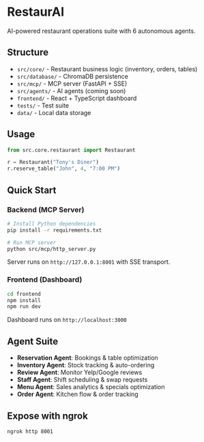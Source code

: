 # RestaurAI

AI-powered restaurant operations suite with 6 autonomous agents.

## Structure

- `src/core/` - Restaurant business logic (inventory, orders, tables)
- `src/database/` - ChromaDB persistence
- `src/mcp/` - MCP server (FastAPI + SSE)
- `src/agents/` - AI agents (coming soon)
- `frontend/` - React + TypeScript dashboard
- `tests/` - Test suite
- `data/` - Local data storage

## Usage

```python
from src.core.restaurant import Restaurant

r = Restaurant("Tony's Diner")
r.reserve_table("John", 4, "7:00 PM")
```

## Quick Start

### Backend (MCP Server)

```bash
# Install Python dependencies
pip install -r requirements.txt

# Run MCP server
python src/mcp/http_server.py
```

Server runs on `http://127.0.0.1:8001` with SSE transport.

### Frontend (Dashboard)

```bash
cd frontend
npm install
npm run dev
```

Dashboard runs on `http://localhost:3000`

## Agent Suite

- **Reservation Agent**: Bookings & table optimization
- **Inventory Agent**: Stock tracking & auto-ordering
- **Review Agent**: Monitor Yelp/Google reviews
- **Staff Agent**: Shift scheduling & swap requests
- **Menu Agent**: Sales analytics & specials optimization
- **Order Agent**: Kitchen flow & order tracking

## Expose with ngrok

```bash
ngrok http 8001
```
